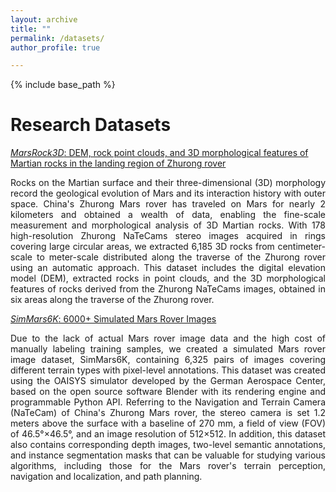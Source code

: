 ```yaml
---
layout: archive
title: ""
permalink: /datasets/
author_profile: true

---
```


{% include base_path %}

Research Datasets
======

[*MarsRock3D*: DEM, rock point clouds, and 3D morphological features of Martian rocks in the landing region of Zhurong rover](https://doi.org/10.5281/zenodo.7620416)<br>
<p style="text-align:justify; text-justify:inter-ideograph;">Rocks on the Martian surface and their three-dimensional (3D) morphology record the geological evolution of Mars and its interaction history with outer space. China's Zhurong Mars rover has traveled on Mars for nearly 2 kilometers and obtained a wealth of data, enabling the fine-scale measurement and morphological analysis of 3D Martian rocks. With 178 high-resolution Zhurong NaTeCams stereo images acquired in rings covering large circular areas, we extracted 6,185 3D rocks from centimeter-scale to meter-scale distributed along the traverse of the Zhurong rover using an automatic approach. This dataset includes the digital elevation model (DEM), extracted rocks in point clouds, and the 3D morphological features of rocks derived from the Zhurong NaTeCams images, obtained in six areas along the traverse of the Zhurong rover.</p>

[*SimMars6K*: 6000+ Simulated Mars Rover Images](https://doi.org/10.5281/zenodo.7707898)<br>
<p style="text-align:justify; text-justify:inter-ideograph;">Due to the lack of actual Mars rover image data and the high cost of manually labeling training samples, we created a simulated Mars rover image dataset, SimMars6K, containing 6,325 pairs of images covering different terrain types with pixel-level annotations. This dataset was created using the OAISYS simulator developed by the German Aerospace Center, based on the open source software Blender with its rendering engine and programmable Python API. Referring to the Navigation and Terrain Camera (NaTeCam) of China's Zhurong Mars rover, the stereo camera is set 1.2 meters above the surface with a baseline of 270 mm, a field of view (FOV) of 46.5°×46.5°, and an image resolution of 512×512. In addition, this dataset also contains corresponding depth images, two-level semantic annotations, and instance segmentation masks that can be valuable for studying various algorithms, including those for the Mars rover's terrain perception, navigation and localization, and path planning.</p>
